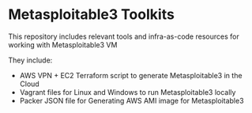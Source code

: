 # Metasploitable3 Toolkits

This repository includes relevant tools and infra-as-code resources for working with 
Metasploitable3 VM

They include:
* AWS VPN + EC2 Terraform script to generate Metasploitable3 in the Cloud
* Vagrant files for Linux and Windows to run Metasploitable3 locally
* Packer JSON file for Generating AWS AMI image for Metasploitable3
